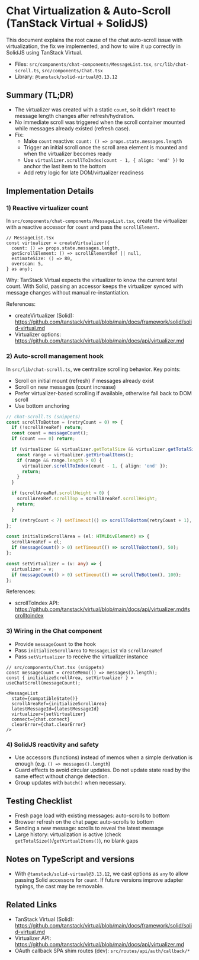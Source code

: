 # Chat Virtualization & Auto-Scroll (TanStack Virtual + SolidJS)

This document explains the root cause of the chat auto-scroll issue with virtualization, the fix we implemented, and how to wire it up correctly in SolidJS using TanStack Virtual.

- Files: `src/components/chat-components/MessageList.tsx`, `src/lib/chat-scroll.ts`, `src/components/Chat.tsx`
- Library: `@tanstack/solid-virtual@3.13.12`

## Summary (TL;DR)

- The virtualizer was created with a static `count`, so it didn’t react to message length changes after refresh/hydration.
- No immediate scroll was triggered when the scroll container mounted while messages already existed (refresh case).
- Fix:
  - Make `count` reactive: `count: () => props.state.messages.length`
  - Trigger an initial scroll once the scroll area element is mounted and when the virtualizer becomes ready
  - Use `virtualizer.scrollToIndex(count - 1, { align: 'end' })` to anchor the last item to the bottom
  - Add retry logic for late DOM/virtualizer readiness

## Implementation Details

### 1) Reactive virtualizer count

In `src/components/chat-components/MessageList.tsx`, create the virtualizer with a reactive accessor for `count` and pass the `scrollElement`.

```tsx
// MessageList.tsx
const virtualizer = createVirtualizer({
  count: () => props.state.messages.length,
  getScrollElement: () => scrollElementRef || null,
  estimateSize: () => 80,
  overscan: 5,
} as any);
```

Why: TanStack Virtual expects the virtualizer to know the current total count. With Solid, passing an accessor keeps the virtualizer synced with message changes without manual re-instantiation.

References:
- createVirtualizer (Solid): https://github.com/tanstack/virtual/blob/main/docs/framework/solid/solid-virtual.md
- Virtualizer options: https://github.com/tanstack/virtual/blob/main/docs/api/virtualizer.md

### 2) Auto-scroll management hook

In `src/lib/chat-scroll.ts`, we centralize scrolling behavior. Key points:

- Scroll on initial mount (refresh) if messages already exist
- Scroll on new messages (count increase)
- Prefer virtualizer-based scrolling if available, otherwise fall back to DOM scroll
- Use bottom anchoring

```ts
// chat-scroll.ts (snippets)
const scrollToBottom = (retryCount = 0) => {
  if (!scrollAreaRef) return;
  const count = messageCount();
  if (count === 0) return;

  if (virtualizer && virtualizer.getTotalSize && virtualizer.getTotalSize() > 0) {
    const range = virtualizer.getVirtualItems();
    if (range && range.length > 0) {
      virtualizer.scrollToIndex(count - 1, { align: 'end' });
      return;
    }
  }

  if (scrollAreaRef.scrollHeight > 0) {
    scrollAreaRef.scrollTop = scrollAreaRef.scrollHeight;
    return;
  }

  if (retryCount < 7) setTimeout(() => scrollToBottom(retryCount + 1), 100);
};

const initializeScrollArea = (el: HTMLDivElement) => {
  scrollAreaRef = el;
  if (messageCount() > 0) setTimeout(() => scrollToBottom(), 50);
};

const setVirtualizer = (v: any) => {
  virtualizer = v;
  if (messageCount() > 0) setTimeout(() => scrollToBottom(), 100);
};
```

References:
- scrollToIndex API: https://github.com/tanstack/virtual/blob/main/docs/api/virtualizer.md#scrolltoindex

### 3) Wiring in the Chat component

- Provide `messageCount` to the hook
- Pass `initializeScrollArea` to `MessageList` via `scrollAreaRef`
- Pass `setVirtualizer` to receive the virtualizer instance

```tsx
// src/components/Chat.tsx (snippets)
const messageCount = createMemo(() => messages().length);
const { initializeScrollArea, setVirtualizer } = useChatScroll(messageCount);

<MessageList
  state={compatibleState()}
  scrollAreaRef={initializeScrollArea}
  latestMessageId={latestMessageId}
  virtualizer={setVirtualizer}
  connect={chat.connect}
  clearError={chat.clearError}
/>
```

### 4) SolidJS reactivity and safety

- Use accessors (functions) instead of memos when a simple derivation is enough (e.g. `() => messages().length`)
- Guard effects to avoid circular updates. Do not update state read by the same effect without change detection.
- Group updates with `batch()` when necessary.

## Testing Checklist

- Fresh page load with existing messages: auto-scrolls to bottom
- Browser refresh on the chat page: auto-scrolls to bottom
- Sending a new message: scrolls to reveal the latest message
- Large history: virtualization is active (check `getTotalSize()`/`getVirtualItems()`), no blank gaps

## Notes on TypeScript and versions

- With `@tanstack/solid-virtual@3.13.12`, we cast options as `any` to allow passing Solid accessors for `count`. If future versions improve adapter typings, the cast may be removable.

## Related Links

- TanStack Virtual (Solid): https://github.com/tanstack/virtual/blob/main/docs/framework/solid/solid-virtual.md
- Virtualizer API: https://github.com/tanstack/virtual/blob/main/docs/api/virtualizer.md
- OAuth callback SPA shim routes (dev): `src/routes/api/auth/callback/*`
